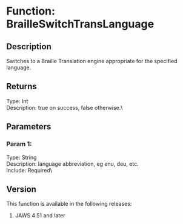 # Function: BrailleSwitchTransLanguage

## Description

Switches to a Braille Translation engine appropriate for the specified
language.

## Returns

Type: Int\
Description: true on success, false otherwise.\

## Parameters

### Param 1:

Type: String\
Description: language abbreviation, eg enu, deu, etc.\
Include: Required\

## Version

This function is available in the following releases:

1.  JAWS 4.51 and later
